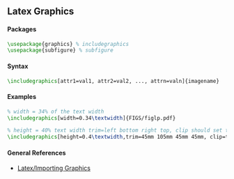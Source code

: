 ## Latex Graphics

#### Packages
```latex
\usepackage{graphics} % includegraphics
\usepackage{subfigure} % subfigure
```

#### Syntax
```latex
\includegraphics[attr1=val1, attr2=val2, ..., attrn=valn]{imagename}
```

#### Examples
```latex
% width = 34% of the text width
\includegraphics[width=0.34\textwidth]{FIGS/figlp.pdf} 

% height = 40% text width trim=left bottom right top, clip should set to true
\includegraphics[height=0.4\textwidth,trim=45mm 105mm 45mm 45mm, clip=true]{FIGS/articulated.pdf} 
```

#### General References
* [Latex/Importing Graphics](http://en.wikibooks.org/wiki/LaTeX/Importing_Graphics)

